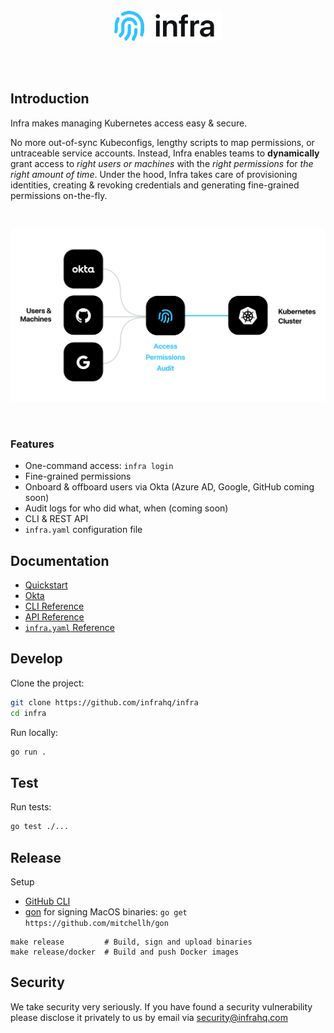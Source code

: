 <br/>
<br/>
<br/>
<p align="center">
  <img src="./docs/images/logo.svg" height="48" />
</p>
<br/>
<br/>

## Introduction
Infra makes managing Kubernetes access easy & secure.

No more out-of-sync Kubeconfigs, lengthy scripts to map permissions, or untraceable service accounts. Instead, Infra enables teams to **dynamically** grant access to _right users or machines_ with the _right permissions_ for _the right amount of time_. Under the hood, Infra takes care of provisioning identities, creating & revoking credentials and generating fine-grained permissions on-the-fly.

<br/>
<p align="center">
  <img src="./docs/images/pic.svg" />
</p>
<br/>

### Features
* One-command access: `infra login`
* Fine-grained permissions
* Onboard & offboard users via Okta (Azure AD, Google, GitHub coming soon)
* Audit logs for who did what, when (coming soon)
* CLI & REST API
* `infra.yaml` configuration file

## Documentation
* [Quickstart](./docs/quickstart.md)
* [Okta](./docs/okta.md)
* [CLI Reference](./docs/cli.md)
* [API Reference](./docs/api.md)
* [`infra.yaml` Reference](./docs/configuration.md)

## Develop

Clone the project:

```bash
git clone https://github.com/infrahq/infra
cd infra
```

Run locally:

```bash
go run .
```

## Test

Run tests:

```bash
go test ./...
```

## Release

Setup

* [GitHub CLI](https://github.com/cli/cli)
* [gon](https://github.com/mitchellh/gon) for signing MacOS binaries: `go get https://github.com/mitchellh/gon`

```
make release         # Build, sign and upload binaries
make release/docker  # Build and push Docker images
```

## Security
We take security very seriously. If you have found a security vulnerability please disclose it privately to us by email via [security@infrahq.com](mailto:security@infrahq.com)
